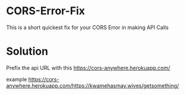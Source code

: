 # CORS-Error-Fix
This is a short quickest fix for your CORS Error in making API Calls 

# Solution
Prefix the api URL with this
https://cors-anywhere.herokuapp.com/

example
https://cors-anywhere.herokuapp.com/https://kwamehasmay.wives/getsomething/
